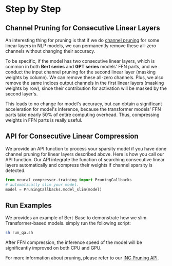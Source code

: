 # Step by Step
## Channel Pruning for Consecutive Linear Layers
An interesting thing for pruning is that if we do [channel pruning](https://github.com/intel/neural-compressor/tree/master/neural_compressor/compression/pruner#pruning-patterns) for some linear layers in NLP models, we can permanently remove these all-zero channels without changing their accuracy. 

To be specific, if the model has two consecutive linear layers, which is common in both **Bert series** and **GPT series** models' FFN parts, and we conduct the input channel pruning for the second linear layer (masking weights by column). We can remove these all-zero channels. Plus, we also remove the same indices output channels in the first linear layers (masking weights by row), since their contribution for activation will be masked by the second layer's. 

This leads to no change for model's accuracy, but can obtain a significant acceleration for model's inference, because the transformer models' FFN parts take nearly 50% of entire computing overhead. Thus, compressing weights in FFN parts is really useful.

## API for Consecutive Linear Compression
We provide an API function to process your sparsity model if you have done channel pruning for linear layers described above. Here is how you call our API function. Our API integrate the function of searching consecutive linear layers automatically and compress their weights if channel sparsity is detected. 
```python
from neural_compressor.training import PruningCallbacks
# automatically slim your model. 
model = PruningCallbacks.model_slim(model)
```

## Run Examples
We provides an example of Bert-Base to demonstrate how we slim Transformer-based models. simply run the following script:
```bash
sh run_qa.sh
```
After FFN compression, the inference speed of the model will be significantly improved on both CPU and GPU.

For more information about pruning, please refer to our [INC Pruning API](https://github.com/intel/neural-compressor/tree/master/neural_compressor/compression/pruner).
